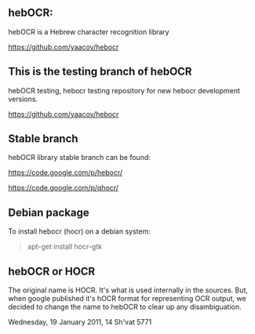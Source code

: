 hebOCR:
------
hebOCR is a Hebrew character recognition library

https://github.com/yaacov/hebocr

This is the testing branch of hebOCR
------------------------------------
hebOCR testing, hebocr testing repository for new hebocr development versions. 

https://github.com/yaacov/hebocr

Stable branch
-------------
hebOCR library stable branch can be found:

https://code.google.com/p/hebocr/

https://code.google.com/p/qhocr/

Debian package
--------------
To install hebocr (hocr) on a debian system:

> apt-get install hocr-gtk

hebOCR or HOCR
--------------
The original name is HOCR. It's what is used internally in the sources. 
But, when google published it's hOCR format for representing OCR output, 
we decided to change the name to hebOCR to clear up any disambiguation.

Wednesday, 19 January 2011, 14 Sh'vat 5771

